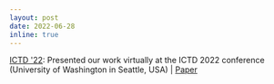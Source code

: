 ```yaml
---
layout: post
date: 2022-06-28
inline: true
---
```


[ICTD '22](https://ictd.org/): Presented our work virtually at the ICTD 2022 conference (University of Washington in Seattle, USA) \| [Paper](https://arxiv.org/abs/2111.00052)

